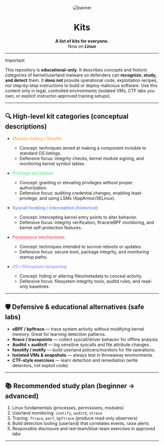 <div align="center">
  <img src="https://i.postimg.cc/LXLzY29S/wallhaven-7py85y.jpg" alt="banner" style="max-width:100%; border-radius:12px;"/> 
</div>

<h1 align="center">Kits</h1>

<div align="center">
  <strong>A list of kits for everyone.</strong><br>
  Now on <b><i>Linux</i></b> 
</div>

---

> [!Important] 
> This repository is **educational-only**. It describes *concepts* and *historic categories* of kernel/userland malware so defenders can **recognize, study, and detect** them. It **does not** provide operational code, exploitation recipes, nor step‑by‑step instructions to build or deploy malicious software. Use this content only in legal, controlled environments (isolated VMs, CTF labs you own, or explicit instructor-approved training setups).

--- 

## 🔍 High-level kit categories (conceptual descriptions)

* <span style="color:#ffb86b">**Module-hiding / Stealth**</span>

  * Concept: techniques aimed at making a component invisible to standard OS listings.
  * Defensive focus: integrity checks, kernel module signing, and monitoring kernel symbol tables.

* <span style="color:#7bed9f">**Privilege escalation**</span>

  * Concept: granting or elevating privileges without proper authorization.
  * Defensive focus: auditing credential changes, enabling least-privilege, and using LSMs (AppArmor/SELinux).

* <span style="color:#70a1ff">**Syscall hooking / interception (historical)**</span>

  * Concept: intercepting kernel entry points to alter behavior.
  * Defensive focus: integrity verification, ftrace/eBPF monitoring, and kernel self-protection features.

* <span style="color:#ff6b81">**Persistence mechanisms**</span>

  * Concept: techniques intended to survive reboots or updates.
  * Defensive focus: secure boot, package integrity, and monitoring startup paths.

* <span style="color:#b39cff">**I/O / filesystem tampering**</span>

  * Concept: hiding or altering files/metadata to conceal activity.
  * Defensive focus: filesystem integrity tools, auditd rules, and read-only baselines.

---

## 🛡️ Defensive & educational alternatives (safe labs)

* **eBPF / bpftrace** — trace system activity without modifying kernel memory. Great for learning detection patterns.
* **ftrace / tracepoints** — collect syscall/driver behavior for offline analysis.
* **Auditd + auditctl** — log sensitive syscalls and file attribute changes.
* **fanotify / inotify** — build userland policers/monitors for file operations.
* **Isolated VMs & snapshots** — always test in throwaway environments.
* **CTF-style exercises** — learn detection and remediation (write detectors, not exploit code).

---

## 📚 Recommended study plan (beginner → advanced)

1. Linux fundamentals (processes, permissions, modules)
2. Userland monitoring: `inotify`, `auditd`, `strace`
3. Tracing: `ftrace`, `perf`, `bpftrace` (produce read-only observers)
4. Build detection tooling (userland) that correlates events, raise alerts
5. Responsible disclosure and red-team/blue-team exercises in approved labs

---


